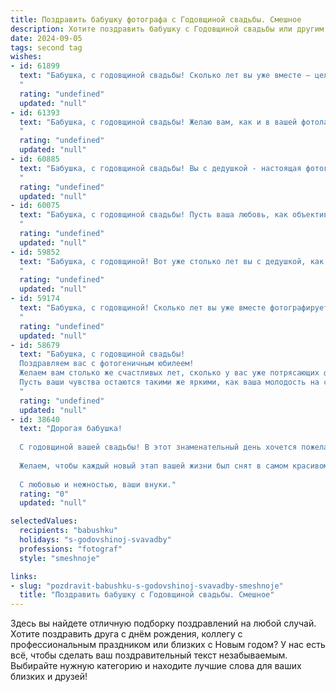 ```yaml
---
title: Поздравить бабушку фотографа с Годовщиной свадьбы. Смешное
description: Хотите поздравить бабушку с Годовщиной свадьбы или другим праздником? Наш ИИ создаст незабываемое поздравление, а вы обязательно выделитесь среди других.  
date: 2024-09-05
tags: second tag
wishes:
- id: 61899
  text: "Бабушка, с годовщиной свадьбы! Сколько лет вы уже вместе – целая фотохроника! Надеюсь, ваши снимки по-прежнему получаются такими же яркими и запоминающимися, как и ваша любовь! 😉
  "
  rating: "undefined"
  updated: "null"
- id: 61393
  text: "Бабушка, с годовщиной свадьбы! Желаю вам, как и в вашей фотолаборатории, чтобы жизнь была полна ярких моментов, а любовь была вечной, как негатив! 😉
  "
  rating: "undefined"
  updated: "null"
- id: 60885
  text: "Бабушка, с годовщиной свадьбы! Вы с дедушкой - настоящая фотогеничная пара! 😊  Надеюсь, ваша любовь будет такой же яркой и красивой, как ваши снимки,  и  что фотоальбом вашей жизни будет пополняться еще многими годами счастья!
  "
  rating: "undefined"
  updated: "null"
- id: 60075
  text: "Бабушка, с годовщиной свадьбы! Пусть ваша любовь, как объектив фотокамеры, всегда фокусируется на самых ярких и счастливых моментах жизни! Желаем вам еще миллиона снимков, полных любви, смеха и семейного счастья!
  "
  rating: "undefined"
  updated: "null"
- id: 59852
  text: "Бабушка, с годовщиной! Вот уже столько лет вы с дедушкой, как две фотокамеры — щелкаете друг друга, запечатлевая лучшие моменты жизни. И пусть объектив вашей любви иногда размывается, и вспышки страсти чуть-чуть тускнеют, главное, что пленка вашей семейной истории всегда остается яркой и красочной! 🎉
  "
  rating: "undefined"
  updated: "null"
- id: 59174
  text: "Бабушка, с годовщиной! Сколько лет вы уже вместе фотографируете друг друга, делая снимки каждой улыбки, каждой слезы и каждого счастливого момента! Пусть в вашем семейном альбоме будет ещё много ярких кадров, а любовь ваша будет сиять на них с каждым годом все ярче!
  "
  rating: "undefined"
  updated: "null"
- id: 58679
  text: "Бабушка, с годовщиной свадьбы!
  Поздравляем вас с фотогеничным юбилеем!
  Желаем вам столько же счастливых лет, сколько у вас уже потрясающих фотографий!
  Пусть ваши чувства остаются такими же яркими, как ваша молодость на снимках! 😉
  "
  rating: "undefined"
  updated: "null"
- id: 38640
  text: "Дорогая бабушка!
  
  С годовщиной вашей свадьбы! В этот знаменательный день хочется пожелать вам, чтобы ваши совместные моменты были как лучшие кадры — яркими, чёткими и полными счастья! Пусть в вашей жизни будет больше солнечных дней, чем в альбоме у фотографа!
  
  Желаем, чтобы каждый новый этап вашей жизни был снят в самом красивом свете, а на горизонте всегда появлялись только счастливые сюжеты! Помните, что любовь — это не только кадры, но и классный сценарий, который мы пишем вместе!
  
  С любовью и нежностью, ваши внуки."
  rating: "0"
  updated: "null"

selectedValues:
  recipients: "babushku"
  holidays: "s-godovshinoj-svavadby"
  professions: "fotograf"
  style: "smeshnoje"

links:
- slug: "pozdravit-babushku-s-godovshinoj-svavadby-smeshnoje"
  title: "Поздравить бабушку с Годовщиной свадьбы. Смешное"
---
```


Здесь вы найдете отличную подборку поздравлений на любой случай. 
Хотите поздравить друга с днём рождения, коллегу с профессиональным праздником или близких с Новым годом? У нас есть всё, чтобы сделать ваш поздравительный текст незабываемым. Выбирайте нужную категорию и находите лучшие слова для ваших близких и друзей!
